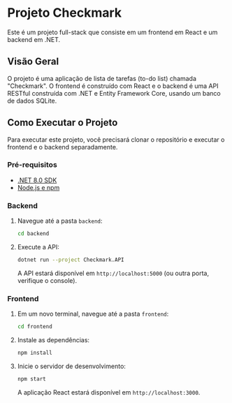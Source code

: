 # Projeto Checkmark

Este é um projeto full-stack que consiste em um frontend em React e um backend em .NET.

## Visão Geral

O projeto é uma aplicação de lista de tarefas (to-do list) chamada "Checkmark". O frontend é construído com React e o backend é uma API RESTful construída com .NET e Entity Framework Core, usando um banco de dados SQLite.

## Como Executar o Projeto

Para executar este projeto, você precisará clonar o repositório e executar o frontend e o backend separadamente.

### Pré-requisitos

- [.NET 8.0 SDK](https://dotnet.microsoft.com/download/dotnet/8.0)
- [Node.js e npm](https://nodejs.org/en/)

### Backend

1.  Navegue até a pasta `backend`:
    ```bash
    cd backend
    ```
2.  Execute a API:
    ```bash
    dotnet run --project Checkmark.API
    ```
    A API estará disponível em `http://localhost:5000` (ou outra porta, verifique o console).

### Frontend

1.  Em um novo terminal, navegue até a pasta `frontend`:
    ```bash
    cd frontend
    ```
2.  Instale as dependências:
    ```bash
    npm install
    ```
3.  Inicie o servidor de desenvolvimento:
    ```bash
    npm start
    ```
    A aplicação React estará disponível em `http://localhost:3000`.
